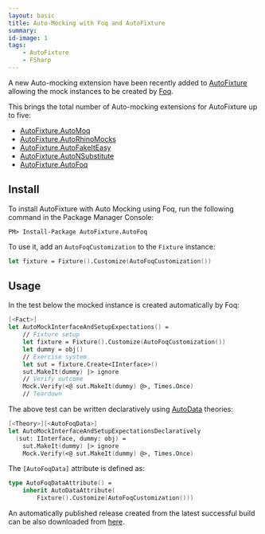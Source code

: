 ```yaml
---
layout: basic
title: Auto-Mocking with Foq and AutoFixture
summary:
id-image: 1
tags:
    - AutoFixture
    - FSharp
---
```


A new Auto-mocking extension have been recently added to [AutoFixture](http://github.com/autofixture/autofixture) allowing the mock instances to be created by [Foq](http://foq.codeplex.com/).

This brings the total number of Auto-mocking extensions for AutoFixture up to five:

* [AutoFixture.AutoMoq](http://nuget.org/packages/AutoFixture.AutoMoq)
* [AutoFixture.AutoRhinoMocks](http://nuget.org/packages/AutoFixture.AutoRhinoMocks)
* [AutoFixture.AutoFakeItEasy](http://nuget.org/packages/AutoFixture.AutoFakeItEasy)
* [AutoFixture.AutoNSubstitute](http://nuget.org/packages/AutoFixture.AutoNSubstitute)
* [AutoFixture.AutoFoq](http://nuget.org/packages/AutoFixture.AutoFoq)

## Install

To install AutoFixture with Auto Mocking using Foq, run the following command in the Package Manager Console:

``` text
PM> Install-Package AutoFixture.AutoFoq
```

To use it, add an `AutoFoqCustomization` to the `Fixture` instance:

``` fsharp
let fixture = Fixture().Customize(AutoFoqCustomization())
```

## Usage

In the test below the mocked instance is created automatically by Foq:

``` fsharp
[<Fact>]
let AutoMockInterfaceAndSetupExpectations() =
    // Fixture setup
    let fixture = Fixture().Customize(AutoFoqCustomization())
    let dummy = obj()
    // Exercise system
    let sut = fixture.Create<IInterface>()
    sut.MakeIt(dummy) |> ignore
    // Verify outcome
    Mock.Verify(<@ sut.MakeIt(dummy) @>, Times.Once)
    // Teardown
```

The above test can be written declaratively using [AutoData](http://blog.ploeh.dk/2010/10/08/AutoDataTheoriesWithAutoFixture.aspx) theories:

``` fsharp
[<Theory>][<AutoFoqData>]
let AutoMockInterfaceAndSetupExpectationsDeclaratively
  (sut: IInterface, dummy: obj) =
    sut.MakeIt(dummy) |> ignore
    Mock.Verify(<@ sut.MakeIt(dummy) @>, Times.Once)
```

The `[AutoFoqData]` attribute is defined as:

``` fsharp
type AutoFoqDataAttribute() =
    inherit AutoDataAttribute(
        Fixture().Customize(AutoFoqCustomization()))
```

An automatically published release created from the latest successful build can be also downloaded from [here](http://autofixture.codeplex.com/releases/).
